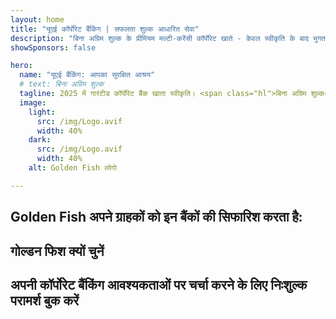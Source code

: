 ```yaml
---
layout: home
title: "यूएई कॉर्पोरेट बैंकिंग | सफलता शुल्क आधारित सेवा"
description: "बिना अग्रिम शुल्क के प्रीमियम मल्टी-करेंसी कॉर्पोरेट खाते - केवल स्वीकृति के बाद भुगतान करें। 96% सफलता दर के साथ पूर्ण आवेदन प्रबंधन। गारंटीड खाता खोलना।"
showSponsors: false

hero:
  name: "यूएई बैंकिंग: आपका सुरक्षित आश्रय"
  # text: बिना अग्रिम शुल्क
  tagline: 2025 में गारंटीड कॉर्पोरेट बैंक खाता स्वीकृति। <span class="hl">बिना अग्रिम शुल्क</span> - केवल स्वीकृति के बाद भुगतान करें। 96% सफलता दर।
  image:
    light:
      src: /img/Logo.avif
      width: 40%
    dark:
      src: /img/Logo.avif
      width: 40%
    alt: Golden Fish लोगो

---
```


<FeatureCards :features="[
  {
    title: 'गारंटीड खाता स्वीकृति',
    bullet: '✓',
    items: [
      'पहले खाते की स्वीकृति के लिए दो महीने की गारंटी',
      'दूसरे खाते के लिए तीन महीने की गारंटी',
      'गुणवत्तापूर्ण व्यवसाय योजना तैयारी',
      'व्यापक डयू डिलिजेंस सहायता',
      'बैंक से सीधा संवाद रणनीति',
      'संपूर्ण बैंकिंग पैकेज सेटअप'
    ],
    linkText: 'Learn more',
    link: '../../corporate-banking-services/guaranteed-account-approvals',
    icon: {
      light: '/video/iStock-2186765808.mp4',
      dark: '/video/iStock-2166377244.mp4',
      alt: 'बैंकिंग आवश्यकताएं',
    }
  },
]" />

<FeatureCards :features="[
  {
    title: 'उच्च जोखिम वाले व्यवसाय के लिए यूएई बैंक खाते',
    items: [
      'बढ़ी हुई डयू डिलिजेंस (EDD) पर विशेषज्ञ मार्गदर्शन',
      'लेनदेन निगरानी और जोखिम प्रबंधन',
      'अनुपालन नीतियों और प्रक्रियाओं की स्थापना',
      'बैंक संबंध प्रबंधन',
      'नियमित अनुपालन अपडेट और ऑडिट',
      'खाता सुरक्षा के लिए आकस्मिक योजना'
    ],
    linkText: 'Learn more',
    link: '../../corporate-banking-services/UAE-Bank-Accounts-for-High-Risk-Business',
    icon: {
      light: '/img/iStock-1333000394.avif',
      dark: '/img/iStock-584576538.avif',
      alt: 'बैंकिंग सेवाएं',
    }
  },
  {
    title: 'अनुपालन में रहें: अपने यूएई व्यवसाय की सुरक्षा करें',
    items: [
      'संभावित जोखिमों की पहचान के लिए नियमित अनुपालन ऑडिट',
      'सरकारी स्वीकृतियों के लिए एंड-टू-एंड PRO सेवाएं',
      'लाइसेंस नवीनीकरण प्रबंधन और अलर्ट',
      'बैंकिंग परामर्श और खाता रखरखाव',
      'VAT और ESR अनुपालन सहायता',
      'कर्मचारी वीजा और श्रम कानून अनुपालन',
      'नियामक अपडेट पर प्रशिक्षण कार्यशालाएं'
    ],
    linkText: 'Learn more',
    link: '../../company-registration/Protect-Your-Business',
    icon: {
      light: '/img/iStock-1382278859.jpg',
      dark: '/img/iStock-1867623684.jpg',
      alt: 'बैंकिंग सेवाएं',
    }
  },
  {
    title: 'यूएई कॉर्पोरेट बैंकिंग लाभ',
    items: [
      'मूडीज **Aa2** रेटिंग के साथ मजबूत बैंकिंग प्रणाली',
      '**1980 से स्थिर USD विनिमय दर**',
      'पूंजी आवाजाही पर कोई प्रतिबंध नहीं',
      'US$184 बिलियन से अधिक विदेशी मुद्रा भंडार',
      'राजनीतिक और आर्थिक स्थिरता',
      'सरकार समर्थित बैंकिंग प्रणाली',
      'विश्व स्तरीय डिजिटल बैंकिंग'
    ],
    linkText: 'Learn more',
    link: '../../company-registration/banking',
    icon: {
      light: '/img/iStock-1032707788.jpg',
      dark: '/img/iStock-1152367067.avif',
      alt: 'बैंकिंग प्रक्रिया',
    }
  }
]" />

## Golden Fish अपने ग्राहकों को इन बैंकों की सिफारिश करता है:

<!--@include: /../../include/recommended-banks.md-->

## गोल्डन फिश क्यों चुनें

<BenefitsList :features="[
  {
    icon: '🏢',
    title: 'स्थानीय UAE विशेषज्ञता',
    text: 'दुबई में समर्पित विशेषज्ञ प्रक्रिया के हर चरण में विशेषज्ञ मार्गदर्शन प्रदान करते हैं।'
  },
  {
    icon: '📊',
    title: 'सिद्ध सफलता दर',
    text: 'हमारी प्रीमियम प्रोसेसिंग के माध्यम से जारी किए गए सैकड़ों वीजा, बैंक खाते और कंपनी पंजीकरण के साथ 90% से अधिक स्वीकृति दर।'
  },
  {
    icon: '💸',
    title: '**सफलता-आधारित शुल्क**',
    text: '[स्वीकृति के बाद ही भुगतान करें](/uae-business/benefits/success-based-fees)। बिना किसी छिपी लागत के पूर्ण पारदर्शिता।'
  },
]" />

## अपनी कॉर्पोरेट बैंकिंग आवश्यकताओं पर चर्चा करने के लिए निःशुल्क परामर्श बुक करें

<ContactFormModalNav buttonText="निःशुल्क परामर्श प्राप्त करें" formStyle="display: block; margin: 3rem auto;"/>